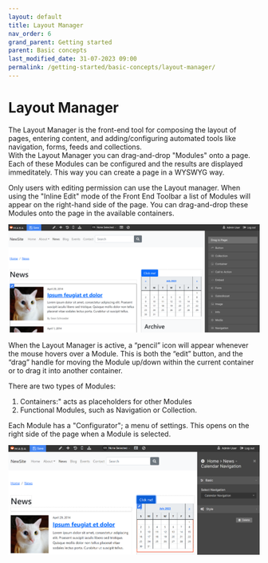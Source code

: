 ```yaml
---
layout: default
title: Layout Manager
nav_order: 6
grand_parent: Getting started
parent: Basic concepts
last_modified_date: 31-07-2023 09:00
permalink: /getting-started/basic-concepts/layout-manager/
---
```


# Layout Manager

The Layout Manager is the front-end tool for composing the layout of pages, entering content, and adding/configuring automated tools like navigation, forms, feeds and collections.  
With the Layout Manager you can drag-and-drop "Modules" onto a page. Each of these Modules can  be configured and the results are displayed immeditately.
This way you can create a page in a WYSWYG way.

Only users with editing permission can use the Layout manager. When using the "Inline Edit" mode of the Front End Toolbar a list of Modules will appear on the right-hand side of the page. You can drag-and-drop these Modules onto the page in the available containers.

![layoutmanager](/assets/01_getting-started/01_basic-concepts/06_layout_manager/layout_manager.png)  


When the Layout Manager is active, a “pencil” icon will appear whenever the mouse hovers over a Module.
This is both the “edit” button, and the “drag” handle for moving the Module up/down within the current container or to drag it into another container.  

There are two types of Modules:  
1. Containers:" acts as placeholders for other Modules 
2. Functional Modules, such as Navigation or Collection.  

Each Module has a "Configurator"; a menu of settings. This opens on the right side of the page when a Module is selected.

![layoutmanagerconfigurator](/assets/01_getting-started/01_basic-concepts/06_layout_manager/layout_manager_configurator.png)  